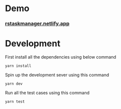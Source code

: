 # Demo

### [rstaskmanager.netlify.app](rstaskmanager.netlify.app)

# Development

First install all the dependencies using below command

```
yarn install
```

Spin up the development sever using this command

```
yarn dev
```

Run all the test cases using this command

```
yarn test
```
